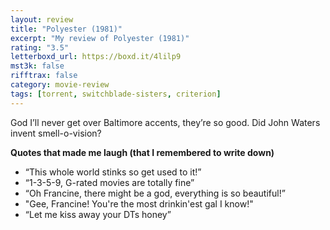 ```yaml
---
layout: review
title: "Polyester (1981)"
excerpt: "My review of Polyester (1981)"
rating: "3.5"
letterboxd_url: https://boxd.it/4lilp9
mst3k: false
rifftrax: false
category: movie-review
tags: [torrent, switchblade-sisters, criterion]
---
```


God I’ll never get over Baltimore accents, they’re so good. Did John Waters invent smell-o-vision?

<b>Quotes that made me laugh (that I remembered to write down)</b>

- “This whole world stinks so get used to it!”
- “1-3-5-9, G-rated movies are totally fine”
- “Oh Francine, there might be a god, everything is so beautiful!”
- "Gee, Francine! You're the most drinkin'est gal I know!"
- “Let me kiss away your DTs honey”
